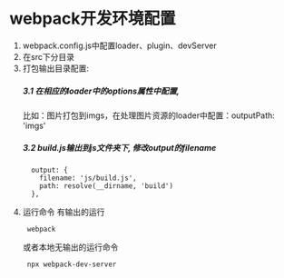 # webpack开发环境配置
1. webpack.config.js中配置loader、plugin、devServer
2. 在src下分目录
3. 打包输出目录配置:
   ##### 3.1 在相应的loader中的options属性中配置,
      比如：图片打包到imgs，在处理图片资源的loader中配置：outputPath: 'imgs'
   ##### 3.2 build.js输出到js文件夹下, 修改output的filename
      ```
        output: {
          filename: 'js/build.js',
          path: resolve(__dirname, 'build')
        },
      ```
4. 运行命令
   有输出的运行
   ```
    webpack
   ```
   或者本地无输出的运行命令
   ```
    npx webpack-dev-server
   ```